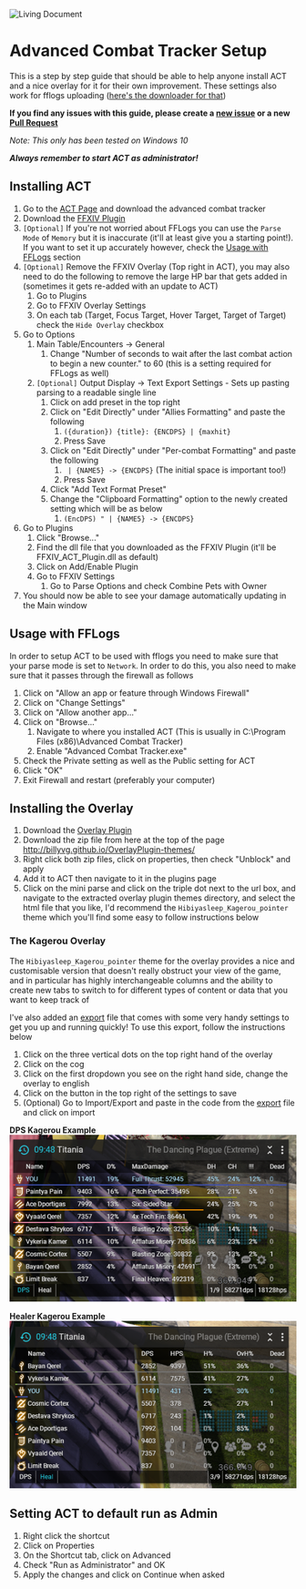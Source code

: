 ![Living Document](https://img.shields.io/badge/Document%20Type-Living-brightgreen.svg)

# Advanced Combat Tracker Setup
This is a step by step guide that should be able to help anyone install ACT and a nice overlay for it for their own improvement. These settings also work for fflogs uploading ([here's the downloader for that](https://www.fflogs.com/client/download/))

**If you find any issues with this guide, please create a [new issue](https://github.com/zeraphie/act-setup-guide/issues) or a new [Pull Request](https://github.com/zeraphie/act-setup-guide/pulls)**

*Note: This only has been tested on Windows 10*

***Always remember to start ACT as administrator!***

## Installing ACT
1. Go to the [ACT Page](https://advancedcombattracker.com/download.php) and download the advanced combat tracker
2. Download the [FFXIV Plugin](http://advancedcombattracker.com/includes/page-download.php?id=66)
3. `[Optional]` If you're not worried about FFLogs you can use the `Parse Mode` of `Memory` but it is inaccurate (it'll at least give you a starting point!). If you want to set it up accurately however, check the [Usage with FFLogs](#usage-with-fflogs) section
4. `[Optional]` Remove the FFXIV Overlay (Top right in ACT), you may also need to do the following to remove the large HP bar that gets added in (sometimes it gets re-added with an update to ACT)
    1. Go to Plugins
    2. Go to FFXIV Overlay Settings
    3. On each tab (Target, Focus Target, Hover Target, Target of Target) check the `Hide Overlay` checkbox
5. Go to Options
    1. Main Table/Encounters -> General
        1. Change "Number of seconds to wait after the last combat action to begin a new counter." to 60 (this is a setting required for FFLogs as well)
    2. `[Optional]` Output Display -> Text Export Settings - Sets up pasting parsing to a readable single line
        1. Click on add preset in the top right
        2. Click on "Edit Directly" under "Allies Formatting" and paste the following
            1. `({duration}) {title}: {ENCDPS} | {maxhit}`
            2. Press Save
        3. Click on "Edit Directly" under "Per-combat Formatting" and paste the following
            1. <code>&nbsp;| {NAME5} -> {ENCDPS}</code> (The initial space is important too!)
            2. Press Save
        4. Click "Add Text Format Preset"
        5. Change the "Clipboard Formatting" option to the newly created setting which will be as below
            1. `(EncDPS) " | {NAME5} -> {ENCDPS}`
6. Go to Plugins
    1. Click "Browse..."
    2. Find the dll file that you downloaded as the FFXIV Plugin (it'll be FFXIV_ACT_Plugin.dll as default)
    3. Click on Add/Enable Plugin
    4. Go to FFXIV Settings
        1. Go to Parse Options and check Combine Pets with Owner
7. You should now be able to see your damage automatically updating in the Main window

## Usage with FFLogs
In order to setup ACT to be used with fflogs you need to make sure that your parse mode is set to `Network`. In order to do this, you also need to make sure that it passes through the firewall as follows

1. Click on "Allow an app or feature through Windows Firewall"
2. Click on "Change Settings"
3. Click on "Allow another app..."
4. Click on "Browse..."
    1. Navigate to where you installed ACT (This is usually in C:\Program Files (x86)\Advanced Combat Tracker)
    2. Enable "Advanced Combat Tracker.exe"
5. Check the Private setting as well as the Public setting for ACT
6. Click "OK"
7. Exit Firewall and restart (preferably your computer)

## Installing the Overlay
1. Download the [Overlay Plugin](https://github.com/hibiyasleep/OverlayPlugin/releases/tag/0.3.3.11)
3. Download the zip file from here at the top of the page http://billyvg.github.io/OverlayPlugin-themes/
2. Right click both zip files, click on properties, then check "Unblock" and apply
3. Add it to ACT then navigate to it in the plugins page
4. Click on the mini parse and click on the triple dot next to the url box, and navigate to the extracted overlay plugin themes directory, and select the html file that you like, I'd recommend the `Hibiyasleep_Kagerou_pointer` theme which you'll find some easy to follow instructions below
    
### The Kagerou Overlay
The `Hibiyasleep_Kagerou_pointer` theme for the overlay provides a nice and customisable version that doesn't really obstruct your view of the game, and in particular has highly interchangeable columns and the ability to create new tabs to switch to for different types of content or data that you want to keep track of

I've also added an [export](export.txt) file that comes with some very handy settings to get you up and running quickly! To use this export, follow the instructions below

1. Click on the three vertical dots on the top right hand of the overlay
2. Click on the cog
3. Click on the first dropdown you see on the right hand side, change the overlay to english
4. Click on the button in the top right of the settings to save
5. (Optional) Go to Import/Export and paste in the code from the [export](export.txt) file and click on import

**DPS Kagerou Example**
![DPS Example](act-overlay-example-dps.PNG)

**Healer Kagerou Example**
![Healer Example](act-overlay-example-healer.PNG)

## Setting ACT to default run as Admin
1. Right click the shortcut
2. Click on Properties
3. On the Shortcut tab, click on Advanced
4. Check "Run as Administrator" and OK
5. Apply the changes and click on Continue when asked
